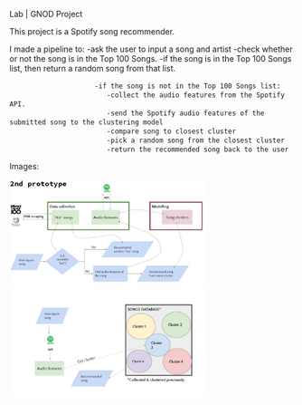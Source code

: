 Lab | GNOD Project

This project is a Spotify song recommender. 

I made a pipeline to:
                         -ask the user to input a song and artist
                         -check whether or not the song is in the Top 100 Songs.
                         -if the song is in the Top 100 Songs list, then return a random song from that list.
                                                    
                         -if the song is not in the Top 100 Songs list:
                            -collect the audio features from the Spotify API.
                            -send the Spotify audio features of the submitted song to the clustering model
                            -compare song to closest cluster
                            -pick a random song from the closest cluster
                            -return the recommended song back to the user
Images:

<img src="images/prototype2.0.png" width="350" title="prototype 2">
<img src="images/prototype2.1.png" width="350" title="prototype 2.1">

